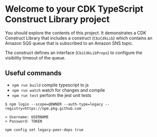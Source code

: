 # Welcome to your CDK TypeScript Construct Library project

You should explore the contents of this project. It demonstrates a CDK Construct Library that includes a construct (`CbiCdkLib`)
which contains an Amazon SQS queue that is subscribed to an Amazon SNS topic.

The construct defines an interface (`CbiCdkLibProps`) to configure the visibility timeout of the queue.

## Useful commands

* `npm run build`   compile typescript to js
* `npm run watch`   watch for changes and compile
* `npm run test`    perform the jest unit tests

```
$ npm login --scope=@OWNER --auth-type=legacy --registry=https://npm.pkg.github.com

> Username: USERNAME
> Password: TOKEN
```
```
npm config set legacy-peer-deps true
```
